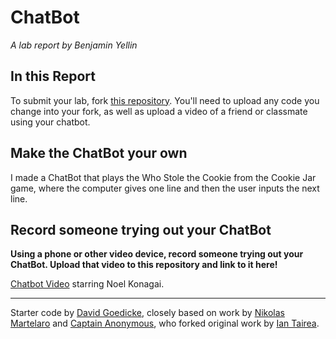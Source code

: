 # ChatBot

*A lab report by Benjamin Yellin*

## In this Report

To submit your lab, fork [this repository](https://github.com/FAR-Lab/IDD-Fa18-Lab6). You'll need to upload any code you change into your fork, as well as upload a video of a friend or classmate using your chatbot.

## Make the ChatBot your own

I made a ChatBot that plays the Who Stole the Cookie from the Cookie Jar game, where the computer gives one line and then the user inputs the next line. 

## Record someone trying out your ChatBot

**Using a phone or other video device, record someone trying out your ChatBot. Upload that video to this repository and link to it here!**

[Chatbot Video](https://photos.google.com/share/AF1QipPst1eioIBUG-K7ZBKXwnYwfmCRCT1q8qilyngR1HazR10zPZ8I9uf4ipKBPrcq8g?key=VGgtclp0MUdDamYwZEJQMUIybUVWT21rSllscktB) starring Noel Konagai. 

---
Starter code by [David Goedicke](mailto:da.goedicke@gmail.com), closely based on work by [Nikolas Martelaro](mailto:nmartelaro@gmail.com) and [Captain Anonymous](https://codepen.io/anon/pen/PEVYXz), who forked original work by [Ian Tairea](https://codepen.io/mrtairea/pen/yJapwv).
